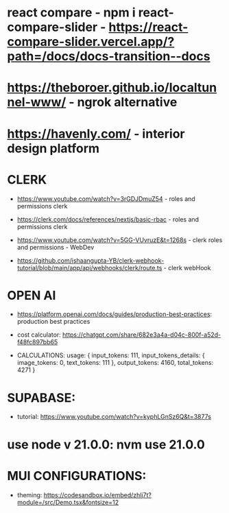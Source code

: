 # react compare - npm i react-compare-slider - https://react-compare-slider.vercel.app/?path=/docs/docs-transition--docs

# https://theboroer.github.io/localtunnel-www/ - ngrok alternative

# https://havenly.com/ - interior design platform

# CLERK

- https://www.youtube.com/watch?v=3rGDJDmuZ54 - roles and permissions clerk

- https://clerk.com/docs/references/nextjs/basic-rbac - roles and permissions clerk

- https://www.youtube.com/watch?v=5GG-VUvruzE&t=1268s - clerk roles and permissions - WebDev

- https://github.com/ishaangupta-YB/clerk-webhook-tutorial/blob/main/app/api/webhooks/clerk/route.ts - clerk webHook

# OPEN AI

- https://platform.openai.com/docs/guides/production-best-practices: production best practices

- cost calculator: https://chatgpt.com/share/682e3a4a-d04c-800f-a52d-f48fc897bb65

- CALCULATIONS: 
    usage: {
        input_tokens: 111,
        input_tokens_details: { image_tokens: 0, text_tokens: 111 },
        output_tokens: 4160,
        total_tokens: 4271
    }

# SUPABASE:
 - tutorial: https://www.youtube.com/watch?v=kyphLGnSz6Q&t=3877s

 # use node v 21.0.0: nvm use 21.0.0

 # MUI CONFIGURATIONS:
  - theming: https://codesandbox.io/embed/zhlj7t?module=/src/Demo.tsx&fontsize=12
